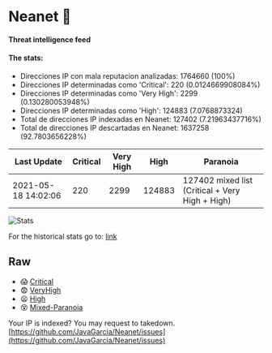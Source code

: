 # Neanet :hocho:
#### Threat intelligence feed
#### The stats:

- Direcciones IP con mala reputacion analizadas: 1764660 (100%)
- Direcciones IP determinadas como 'Critical':  220 (0.0124669908084%)
- Direcciones IP determinadas como 'Very High':  2299 (0.130280053948%)
- Direcciones IP determinadas como 'High':  124883 (7.0768873324)
- Total de direcciones IP indexadas en Neanet:  127402 (7.21963437716%)
- Total de direcciones IP descartadas en Neanet:  1637258 (92.7803656228%)

| Last Update | Critical | Very High | High | Paranoia |
| --- | --- | --- | --- | --- |
| 2021-05-18 14:02:06 | 220 | 2299 | 124883 | 127402 mixed list (Critical + Very High + High)|

![Stats](https://docs.google.com/spreadsheets/d/e/2PACX-1vSnaNMIXVabIpDJjufMlzH7poXnshF3mgd8Is1g9ytUEzVsP5my4Trn8f-xkoLLQ38xpL3HtmUexLo6/pubchart?oid=501124687&format=image)

For the historical stats go to: [link](/stats.csv)
## Raw
- :scream: [Critical](https://raw.githubusercontent.com/JavaGarcia/Neanet/master/blacklists/neanet_critical.txt)
- :fearful: [VeryHigh](https://raw.githubusercontent.com/JavaGarcia/Neanet/master/blacklists/neanet_veryHigh.txtt)
- :frowning: [High](https://raw.githubusercontent.com/JavaGarcia/Neanet/master/blacklists/neanet_high.txt)
- :dizzy_face: [Mixed-Paranoia](https://raw.githubusercontent.com/JavaGarcia/Neanet/master/blacklists/neanet_all.txt)


Your IP is indexed? You may request to takedown. [https://github.com/JavaGarcia/Neanet/issues](https://github.com/JavaGarcia/Neanet/issues)























































































































































































































































































































































































































































































































































































































































































































































































































































































































































































































































































































































































































































































































































































































































































































































































































































































































































































































































































































































































































































































































































































































































































































































































































































































































































































































































































































































































































































































































































































































































































































































































































































































































































































































































































































































































































































































































































































































































































































































































































































































































































































































































































































































































































































































































































































































































































































































































































































































































































































































































































































































































































































































































































































































































































































































































































































































































































































































































































































































































































































































































































































































































































































































































































































































































































































































































